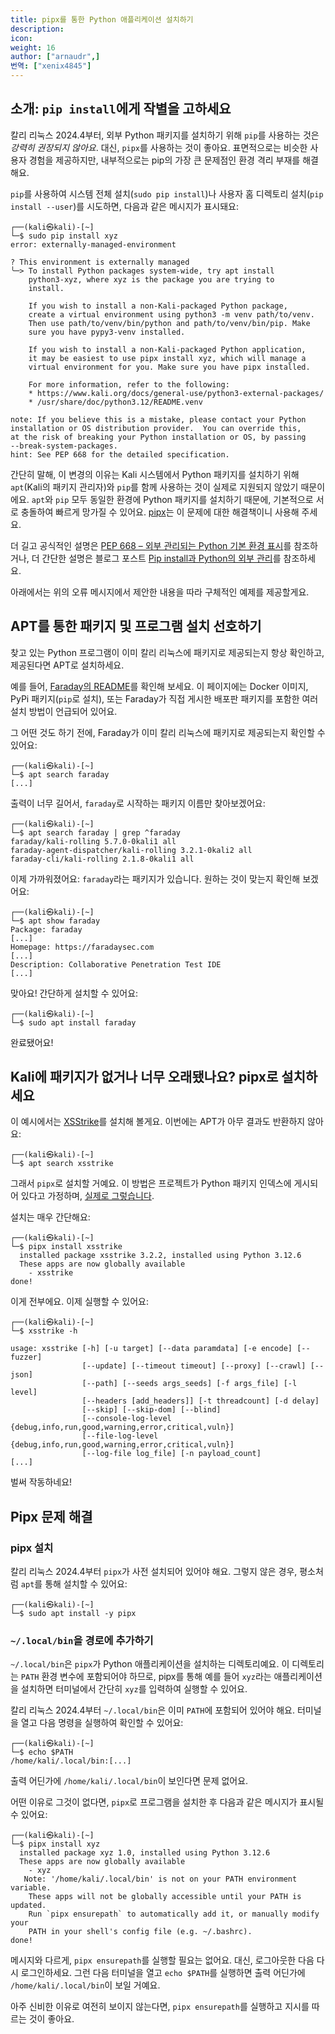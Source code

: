 ```yaml
---
title: pipx를 통한 Python 애플리케이션 설치하기
description:
icon:
weight: 16
author: ["arnaudr",]
번역: ["xenix4845"]
---
```


## 소개: `pip install`에게 작별을 고하세요

칼리 리눅스 2024.4부터, 외부 Python 패키지를 설치하기 위해 `pip`를 사용하는 것은 _강력히 권장되지 않아요_. 대신, `pipx`를 사용하는 것이 좋아요. 표면적으로는 비슷한 사용자 경험을 제공하지만, 내부적으로는 pip의 가장 큰 문제점인 환경 격리 부재를 해결해요.

`pip`를 사용하여 시스템 전체 설치(`sudo pip install`)나 사용자 홈 디렉토리 설치(`pip install --user`)를 시도하면, 다음과 같은 메시지가 표시돼요:

```console
┌──(kali㉿kali)-[~]
└─$ sudo pip install xyz
error: externally-managed-environment

? This environment is externally managed
╰─> To install Python packages system-wide, try apt install
    python3-xyz, where xyz is the package you are trying to
    install.
    
    If you wish to install a non-Kali-packaged Python package,
    create a virtual environment using python3 -m venv path/to/venv.
    Then use path/to/venv/bin/python and path/to/venv/bin/pip. Make
    sure you have pypy3-venv installed.
    
    If you wish to install a non-Kali-packaged Python application,
    it may be easiest to use pipx install xyz, which will manage a
    virtual environment for you. Make sure you have pipx installed.
    
    For more information, refer to the following:
    * https://www.kali.org/docs/general-use/python3-external-packages/
    * /usr/share/doc/python3.12/README.venv

note: If you believe this is a mistake, please contact your Python
installation or OS distribution provider.  You can override this,
at the risk of breaking your Python installation or OS, by passing
--break-system-packages.
hint: See PEP 668 for the detailed specification.
```

간단히 말해, 이 변경의 이유는 Kali 시스템에서 Python 패키지를 설치하기 위해 `apt`(Kali의 패키지 관리자)와 `pip`를 함께 사용하는 것이 실제로 지원되지 않았기 때문이에요. `apt`와 `pip` 모두 동일한 환경에 Python 패키지를 설치하기 때문에, 기본적으로 서로 충돌하여 빠르게 망가질 수 있어요. [pipx](https://pipx.pypa.io/)는 이 문제에 대한 해결책이니 사용해 주세요.

더 길고 공식적인 설명은 [PEP 668 – 외부 관리되는 Python 기본 환경 표시](https://peps.python.org/pep-0668/)를 참조하거나, 더 간단한 설명은 블로그 포스트 [Pip install과 Python의 외부 관리](/blog/python-externally-managed/)를 참조하세요.

아래에서는 위의 오류 메시지에서 제안한 내용을 따라 구체적인 예제를 제공할게요.

## APT를 통한 패키지 및 프로그램 설치 선호하기

찾고 있는 Python 프로그램이 이미 칼리 리눅스에 패키지로 제공되는지 항상 확인하고, 제공된다면 APT로 설치하세요.

예를 들어, [Faraday의 README](https://github.com/infobyte/faraday)를 확인해 보세요. 이 페이지에는 Docker 이미지, PyPi 패키지(`pip`로 설치), 또는 Faraday가 직접 게시한 배포판 패키지를 포함한 여러 설치 방법이 언급되어 있어요.

그 어떤 것도 하기 전에, Faraday가 이미 칼리 리눅스에 패키지로 제공되는지 확인할 수 있어요:

```console
┌──(kali㉿kali)-[~]
└─$ apt search faraday
[...]
```

출력이 너무 길어서, `faraday`로 시작하는 패키지 이름만 찾아보겠어요:

```console
┌──(kali㉿kali)-[~]
└─$ apt search faraday | grep ^faraday
faraday/kali-rolling 5.7.0-0kali1 all
faraday-agent-dispatcher/kali-rolling 3.2.1-0kali2 all
faraday-cli/kali-rolling 2.1.8-0kali1 all
```

이제 가까워졌어요: `faraday`라는 패키지가 있습니다. 원하는 것이 맞는지 확인해 보겠어요:

```console
┌──(kali㉿kali)-[~]
└─$ apt show faraday
Package: faraday
[...]
Homepage: https://faradaysec.com
[...]
Description: Collaborative Penetration Test IDE
[...]
```

맞아요! 간단하게 설치할 수 있어요:

```console
┌──(kali㉿kali)-[~]
└─$ sudo apt install faraday
```

완료됐어요!

## Kali에 패키지가 없거나 너무 오래됐나요? pipx로 설치하세요

이 예시에서는 [XSStrike](https://github.com/s0md3v/XSStrike)를 설치해 볼게요. 이번에는 APT가 아무 결과도 반환하지 않아요:

```console
┌──(kali㉿kali)-[~]
└─$ apt search xsstrike
```

그래서 `pipx`로 설치할 거예요. 이 방법은 프로젝트가 Python 패키지 인덱스에 게시되어 있다고 가정하며, [실제로 그렇습니다](https://pypi.org/project/xsstrike/).

설치는 매우 간단해요:

```console
┌──(kali㉿kali)-[~]
└─$ pipx install xsstrike
  installed package xsstrike 3.2.2, installed using Python 3.12.6
  These apps are now globally available
    - xsstrike
done!
```

이게 전부에요. 이제 실행할 수 있어요:

```console
┌──(kali㉿kali)-[~]
└─$ xsstrike -h

usage: xsstrike [-h] [-u target] [--data paramdata] [-e encode] [--fuzzer]
                [--update] [--timeout timeout] [--proxy] [--crawl] [--json]
                [--path] [--seeds args_seeds] [-f args_file] [-l level]
                [--headers [add_headers]] [-t threadcount] [-d delay]
                [--skip] [--skip-dom] [--blind]
                [--console-log-level {debug,info,run,good,warning,error,critical,vuln}]
                [--file-log-level {debug,info,run,good,warning,error,critical,vuln}]
                [--log-file log_file] [-n payload_count]
[...]
```

벌써 작동하네요!

## Pipx 문제 해결

### pipx 설치

칼리 리눅스 2024.4부터 `pipx`가 사전 설치되어 있어야 해요. 그렇지 않은 경우, 평소처럼 `apt`를 통해 설치할 수 있어요:

```console
┌──(kali㉿kali)-[~]
└─$ sudo apt install -y pipx
```

### `~/.local/bin`을 경로에 추가하기

`~/.local/bin`은 `pipx`가 Python 애플리케이션을 설치하는 디렉토리예요. 이 디렉토리는 `PATH` 환경 변수에 포함되어야 하므로, pipx를 통해 예를 들어 `xyz`라는 애플리케이션을 설치하면 터미널에서 간단히 `xyz`를 입력하여 실행할 수 있어요.

칼리 리눅스 2024.4부터 `~/.local/bin`은 이미 `PATH`에 포함되어 있어야 해요. 터미널을 열고 다음 명령을 실행하여 확인할 수 있어요:

```console
┌──(kali㉿kali)-[~]
└─$ echo $PATH
/home/kali/.local/bin:[...]
```

출력 어딘가에 `/home/kali/.local/bin`이 보인다면 문제 없어요.

어떤 이유로 그것이 없다면, `pipx`로 프로그램을 설치한 후 다음과 같은 메시지가 표시될 수 있어요:

```console
┌──(kali㉿kali)-[~]
└─$ pipx install xyz
  installed package xyz 1.0, installed using Python 3.12.6
  These apps are now globally available
    - xyz
   Note: '/home/kali/.local/bin' is not on your PATH environment variable.
    These apps will not be globally accessible until your PATH is updated.
    Run `pipx ensurepath` to automatically add it, or manually modify your
    PATH in your shell's config file (e.g. ~/.bashrc).
done!
```

메시지와 다르게, `pipx ensurepath`를 실행할 필요는 없어요. 대신, 로그아웃한 다음 다시 로그인하세요. 그런 다음 터미널을 열고 `echo $PATH`를 실행하면 출력 어딘가에 `/home/kali/.local/bin`이 보일 거예요.

아주 신비한 이유로 여전히 보이지 않는다면, `pipx ensurepath`를 실행하고 지시를 따르는 것이 좋아요.
